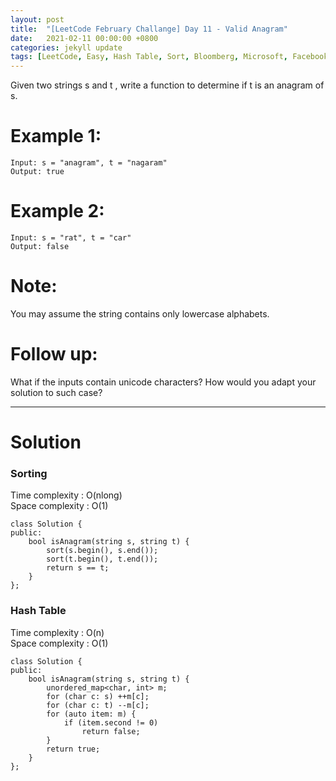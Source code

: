 ```yaml
---
layout: post
title:  "[LeetCode February Challange] Day 11 - Valid Anagram"
date:   2021-02-11 00:00:00 +0800
categories: jekyll update
tags: [LeetCode, Easy, Hash Table, Sort, Bloomberg, Microsoft, Facebook, Amazon, Goldman Sachs, Apple, Oracle, Paypal, Adobe, Qualcomm]
---
```

Given two strings s and t , write a function to determine if t is an anagram of s.

# Example 1:

	Input: s = "anagram", t = "nagaram"
	Output: true

# Example 2:

	Input: s = "rat", t = "car"
	Output: false

# Note:

You may assume the string contains only lowercase alphabets.

# Follow up:

What if the inputs contain unicode characters? How would you adapt your solution to such case?

______________________  

# Solution  

### Sorting

Time complexity : O(nlong)  
Space complexity : O(1)  

	class Solution {
	public:
	    bool isAnagram(string s, string t) {
	        sort(s.begin(), s.end());
	        sort(t.begin(), t.end());
	        return s == t;
	    }
	};


### Hash Table

Time complexity : O(n)  
Space complexity : O(1)  

	class Solution {
	public:
	    bool isAnagram(string s, string t) {
	        unordered_map<char, int> m;
	        for (char c: s) ++m[c];
	        for (char c: t) --m[c];
	        for (auto item: m) {
	            if (item.second != 0)
	                return false;
	        }
	        return true;
	    }
	};